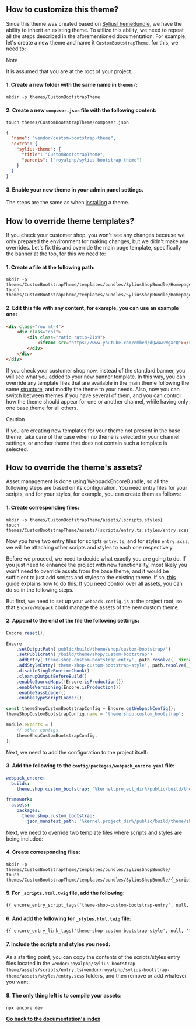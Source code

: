 ## How to customize this theme?

Since this theme was created based on [SyliusThemeBundle](https://github.com/Sylius/SyliusThemeBundle), we have the ability to inherit an existing theme.
To utilize this ability, we need to repeat all the steps described in the aforementioned documentation.
For example, let's create a new theme and name it `CustomBootstrapTheme`, for this, we need to:

> [!NOTE]
> It is assumed that you are at the root of your project.

#### 1. Create a new folder with the same name in `themes/`:

```shell
mkdir -p themes/CustomBootstrapTheme
```

#### 2. Create a new `composer.json` file with the following content:

```shell
touch themes/CustomBootstrapTheme/composer.json
```

```json
{
  "name": "vendor/custom-bootstrap-theme",
  "extra": {
    "sylius-theme": {
      "title": "CustomBootstrapTheme",
      "parents": ["royalphp/sylius-bootstrap-theme"]
    }
  }
}
```

#### 3. Enable your new theme in your admin panel settings.

The steps are the same as when [installing](installation.md#use-syliusbootstraptheme) a theme.

## How to override theme templates?

If you check your customer shop, you won't see any changes because we only prepared the environment for making changes, but we didn't make any overrides.
Let's fix this and override the main page template, specifically the banner at the top, for this we need to:

#### 1. Create a file at the following path:

```shell
mkdir -p themes/CustomBootstrapTheme/templates/bundles/SyliusShopBundle/Homepage/
touch themes/CustomBootstrapTheme/templates/bundles/SyliusShopBundle/Homepage/_banner.html.twig
```

#### 2. Edit this file with any content, for example, you can use an example one:

```html
<div class="row mt-4">
    <div class="col">
        <div class="ratio ratio-21x9">
            <iframe src="https://www.youtube.com/embed/dQw4w9WgXcQ"></iframe>
        </div>
    </div>
</div>
```

If you check your customer shop now, instead of the standard banner, you will see what you added to your new banner template.
In this way, you can override any template files that are available in the main theme following the same [structure](https://github.com/Sylius/SyliusThemeBundle/blob/2.4/docs/your_first_theme.md#theme-structure), and modify the theme to your needs.
Also, now you can switch between themes if you have several of them, and you can control how the theme should appear for one or another channel, while having only one base theme for all others.

> [!CAUTION]
> If you are creating new templates for your theme not present in the base theme, take care of the case
> when no theme is selected in your channel settings, or another theme that does not contain such a template is selected.

## How to override the theme's assets?

Asset management is done using WebpackEncoreBundle, so all the following steps are based on its configuration.
You need entry files for your scripts, and for your styles, for example, you can create them as follows:

#### 1. Create corresponding files:

```shell
mkdir -p themes/CustomBootstrapTheme/assets/{scripts,styles}
touch themes/CustomBootstrapTheme/assets/{scripts/entry.ts,styles/entry.scss}
```

Now you have two entry files for scripts `entry.ts`, and for styles `entry.scss`,
we will be attaching other scripts and styles to each one respectively.

Before we proceed, we need to decide what exactly you are going to do.
If you just need to enhance the project with new functionality, most likely you won't need to override assets from the base theme,
and it would be sufficient to just add scripts and styles to the existing theme. If so, [this guide](customize_assets.md) explains how to do this.
If you need control over all assets, you can do so in the following steps.

But first, we need to set up your `webpack.config.js` at the project root,
so that `Encore/Webpack` could manage the assets of the new custom theme.

#### 2. Append to the end of the file the following settings:

```javascript
Encore.reset();

Encore
    .setOutputPath('public/build/theme/shop/custom-bootstrap/')
    .setPublicPath('/build/theme/shop/custom-bootstrap')
    .addEntry('theme-shop-custom-bootstrap-entry', path.resolve(__dirname, 'themes/CustomBootstrapTheme/assets/scripts/entry.ts'))
    .addStyleEntry('theme-shop-custom-bootstrap-style', path.resolve(__dirname, 'themes/CustomBootstrapTheme/assets/styles/entry.scss'))
    .disableSingleRuntimeChunk()
    .cleanupOutputBeforeBuild()
    .enableSourceMaps(!Encore.isProduction())
    .enableVersioning(Encore.isProduction())
    .enableSassLoader()
    .enableTypeScriptLoader();

const themeShopCustomBootstrapConfig = Encore.getWebpackConfig();
themeShopCustomBootstrapConfig.name = 'theme.shop.custom_bootstrap';

module.exports = [
    // other configs
    themeShopCustomBootstrapConfig,
];
```

Next, we need to add the configuration to the project itself:

#### 3. Add the following to the `config/packages/webpack_encore.yaml` file:

```yaml
webpack_encore:
  builds:
    theme.shop.custom_bootstrap: '%kernel.project_dir%/public/build/theme/shop/custom-bootstrap'

framework:
  assets:
    packages:
      theme.shop.custom_bootstrap:
        json_manifest_path: '%kernel.project_dir%/public/build/theme/shop/custom-bootstrap/manifest.json'
```

Next, we need to override two template files where scripts and styles are being included:

#### 4. Create corresponding files:

```shell
mkdir -p themes/CustomBootstrapTheme/templates/bundles/SyliusShopBundle/
touch themes/CustomBootstrapTheme/templates/bundles/SyliusShopBundle/{_scripts.html.twig,_styles.html.twig}
```

#### 5. For `_scripts.html.twig` file, add the following:

```html
{{ encore_entry_script_tags('theme-shop-custom-bootstrap-entry', null, 'theme.shop.custom_bootstrap') }}
```

#### 6. And add the following for `_styles.html.twig` file:

```html
{{ encore_entry_link_tags('theme-shop-custom-bootstrap-style', null, 'theme.shop.custom_bootstrap') }}
```

#### 7. Include the scripts and styles you need:

As a starting point, you can copy the contents of the scripts/styles entry files
located in the `vendor/royalphp/sylius-bootstrap-theme/assets/scripts/entry.ts`/`vendor/royalphp/sylius-bootstrap-theme/assets/styles/entry.scss` folders,
and then remove or add whatever you want.

#### 8. The only thing left is to compile your assets:

```shell
npx encore dev
```

**[Go back to the documentation's index](index.md)**
